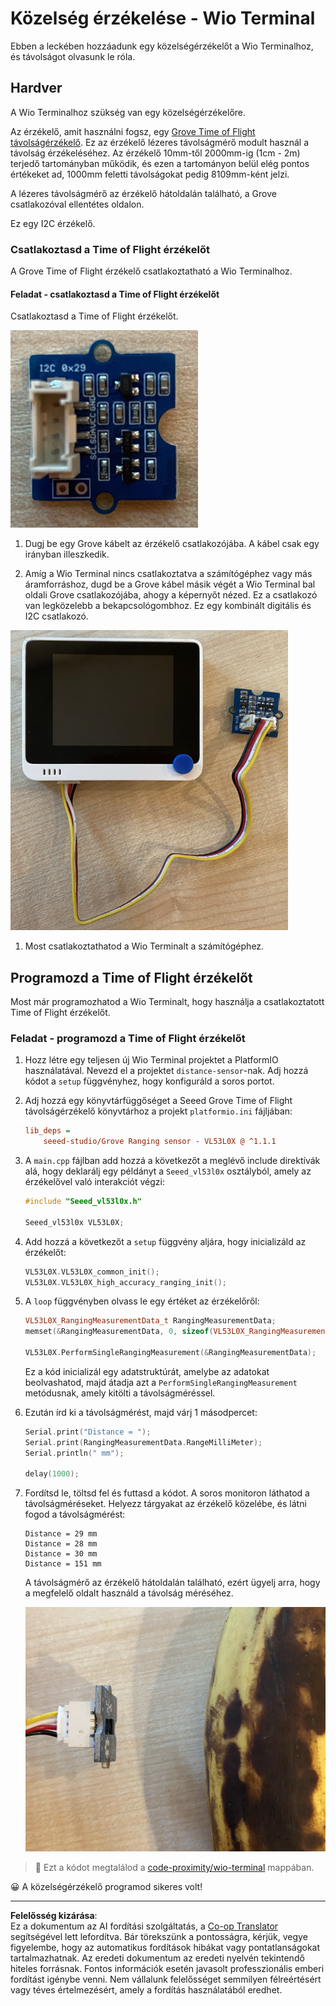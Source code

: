 <!--
CO_OP_TRANSLATOR_METADATA:
{
  "original_hash": "288aebb0c59f7be1d2719b8f9660a313",
  "translation_date": "2025-08-27T20:43:56+00:00",
  "source_file": "4-manufacturing/lessons/4-trigger-fruit-detector/wio-terminal-proximity.md",
  "language_code": "hu"
}
-->
# Közelség érzékelése - Wio Terminal

Ebben a leckében hozzáadunk egy közelségérzékelőt a Wio Terminalhoz, és távolságot olvasunk le róla.

## Hardver

A Wio Terminalhoz szükség van egy közelségérzékelőre.

Az érzékelő, amit használni fogsz, egy [Grove Time of Flight távolságérzékelő](https://www.seeedstudio.com/Grove-Time-of-Flight-Distance-Sensor-VL53L0X.html). Ez az érzékelő lézeres távolságmérő modult használ a távolság érzékeléséhez. Az érzékelő 10mm-től 2000mm-ig (1cm - 2m) terjedő tartományban működik, és ezen a tartományon belül elég pontos értékeket ad, 1000mm feletti távolságokat pedig 8109mm-ként jelzi.

A lézeres távolságmérő az érzékelő hátoldalán található, a Grove csatlakozóval ellentétes oldalon.

Ez egy I2C érzékelő.

### Csatlakoztasd a Time of Flight érzékelőt

A Grove Time of Flight érzékelő csatlakoztatható a Wio Terminalhoz.

#### Feladat - csatlakoztasd a Time of Flight érzékelőt

Csatlakoztasd a Time of Flight érzékelőt.

![Egy Grove Time of Flight érzékelő](../../../../../translated_images/grove-time-of-flight-sensor.d82ff2165bfded9f485de54d8d07195a6270a602696825fca19f629ddfe94e86.hu.png)

1. Dugj be egy Grove kábelt az érzékelő csatlakozójába. A kábel csak egy irányban illeszkedik.

1. Amíg a Wio Terminal nincs csatlakoztatva a számítógéphez vagy más áramforráshoz, dugd be a Grove kábel másik végét a Wio Terminal bal oldali Grove csatlakozójába, ahogy a képernyőt nézed. Ez a csatlakozó van legközelebb a bekapcsológombhoz. Ez egy kombinált digitális és I2C csatlakozó.

![A Grove Time of Flight érzékelő csatlakoztatva a bal oldali csatlakozóhoz](../../../../../translated_images/wio-time-of-flight-sensor.c4c182131d2ea73df67febd004dc0313d271013d016be9c47e7da4d77c6c20a8.hu.png)

1. Most csatlakoztathatod a Wio Terminalt a számítógéphez.

## Programozd a Time of Flight érzékelőt

Most már programozhatod a Wio Terminalt, hogy használja a csatlakoztatott Time of Flight érzékelőt.

### Feladat - programozd a Time of Flight érzékelőt

1. Hozz létre egy teljesen új Wio Terminal projektet a PlatformIO használatával. Nevezd el a projektet `distance-sensor`-nak. Adj hozzá kódot a `setup` függvényhez, hogy konfiguráld a soros portot.

1. Adj hozzá egy könyvtárfüggőséget a Seeed Grove Time of Flight távolságérzékelő könyvtárhoz a projekt `platformio.ini` fájljában:

    ```ini
    lib_deps =
        seeed-studio/Grove Ranging sensor - VL53L0X @ ^1.1.1
    ```

1. A `main.cpp` fájlban add hozzá a következőt a meglévő include direktívák alá, hogy deklarálj egy példányt a `Seeed_vl53l0x` osztályból, amely az érzékelővel való interakciót végzi:

    ```cpp
    #include "Seeed_vl53l0x.h"
    
    Seeed_vl53l0x VL53L0X;
    ```

1. Add hozzá a következőt a `setup` függvény aljára, hogy inicializáld az érzékelőt:

    ```cpp
    VL53L0X.VL53L0X_common_init();
    VL53L0X.VL53L0X_high_accuracy_ranging_init();
    ```

1. A `loop` függvényben olvass le egy értéket az érzékelőről:

    ```cpp
    VL53L0X_RangingMeasurementData_t RangingMeasurementData;
    memset(&RangingMeasurementData, 0, sizeof(VL53L0X_RangingMeasurementData_t));

    VL53L0X.PerformSingleRangingMeasurement(&RangingMeasurementData);
    ```

    Ez a kód inicializál egy adatstruktúrát, amelybe az adatokat beolvashatod, majd átadja azt a `PerformSingleRangingMeasurement` metódusnak, amely kitölti a távolságméréssel.

1. Ezután írd ki a távolságmérést, majd várj 1 másodpercet:

    ```cpp
    Serial.print("Distance = ");
    Serial.print(RangingMeasurementData.RangeMilliMeter);
    Serial.println(" mm");

    delay(1000);
    ```

1. Fordítsd le, töltsd fel és futtasd a kódot. A soros monitoron láthatod a távolságméréseket. Helyezz tárgyakat az érzékelő közelébe, és látni fogod a távolságmérést:

    ```output
    Distance = 29 mm
    Distance = 28 mm
    Distance = 30 mm
    Distance = 151 mm
    ```

    A távolságmérő az érzékelő hátoldalán található, ezért ügyelj arra, hogy a megfelelő oldalt használd a távolság méréséhez.

    ![A Time of Flight érzékelő hátoldalán lévő távolságmérő egy banánra irányítva](../../../../../translated_images/time-of-flight-banana.079921ad8b1496e4525dc26b4cdc71a076407aba3e72ba113ba2e38febae92c5.hu.png)

> 💁 Ezt a kódot megtalálod a [code-proximity/wio-terminal](../../../../../4-manufacturing/lessons/4-trigger-fruit-detector/code-proximity/wio-terminal) mappában.

😀 A közelségérzékelő programod sikeres volt!

---

**Felelősség kizárása**:  
Ez a dokumentum az AI fordítási szolgáltatás, a [Co-op Translator](https://github.com/Azure/co-op-translator) segítségével lett lefordítva. Bár törekszünk a pontosságra, kérjük, vegye figyelembe, hogy az automatikus fordítások hibákat vagy pontatlanságokat tartalmazhatnak. Az eredeti dokumentum az eredeti nyelvén tekintendő hiteles forrásnak. Fontos információk esetén javasolt professzionális emberi fordítást igénybe venni. Nem vállalunk felelősséget semmilyen félreértésért vagy téves értelmezésért, amely a fordítás használatából eredhet.